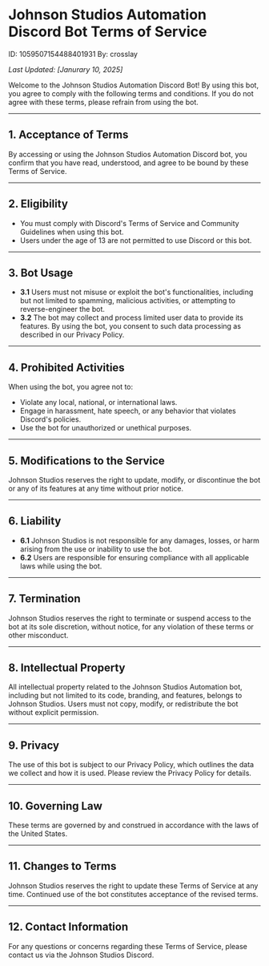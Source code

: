 # Johnson Studios Automation Discord Bot Terms of Service  
ID: 1059507154488401931
By: crosslay

_Last Updated: [Janurary 10, 2025]_  

Welcome to the Johnson Studios Automation Discord Bot! By using this bot, you agree to comply with the following terms and conditions. If you do not agree with these terms, please refrain from using the bot.  

---

## 1. Acceptance of Terms  
By accessing or using the Johnson Studios Automation Discord bot, you confirm that you have read, understood, and agree to be bound by these Terms of Service.  

---

## 2. Eligibility  
- You must comply with Discord's Terms of Service and Community Guidelines when using this bot.  
- Users under the age of 13 are not permitted to use Discord or this bot.  

---

## 3. Bot Usage  
- **3.1** Users must not misuse or exploit the bot's functionalities, including but not limited to spamming, malicious activities, or attempting to reverse-engineer the bot.  
- **3.2** The bot may collect and process limited user data to provide its features. By using the bot, you consent to such data processing as described in our Privacy Policy.  

---

## 4. Prohibited Activities  
When using the bot, you agree not to:  
- Violate any local, national, or international laws.  
- Engage in harassment, hate speech, or any behavior that violates Discord's policies.  
- Use the bot for unauthorized or unethical purposes.  

---

## 5. Modifications to the Service  
Johnson Studios reserves the right to update, modify, or discontinue the bot or any of its features at any time without prior notice.  

---

## 6. Liability  
- **6.1** Johnson Studios is not responsible for any damages, losses, or harm arising from the use or inability to use the bot.  
- **6.2** Users are responsible for ensuring compliance with all applicable laws while using the bot.  

---

## 7. Termination  
Johnson Studios reserves the right to terminate or suspend access to the bot at its sole discretion, without notice, for any violation of these terms or other misconduct.  

---

## 8. Intellectual Property  
All intellectual property related to the Johnson Studios Automation bot, including but not limited to its code, branding, and features, belongs to Johnson Studios. Users must not copy, modify, or redistribute the bot without explicit permission.  

---

## 9. Privacy  
The use of this bot is subject to our Privacy Policy, which outlines the data we collect and how it is used. Please review the Privacy Policy for details.  

---

## 10. Governing Law  
These terms are governed by and construed in accordance with the laws of the United States.  

---

## 11. Changes to Terms  
Johnson Studios reserves the right to update these Terms of Service at any time. Continued use of the bot constitutes acceptance of the revised terms.  

---

## 12. Contact Information  
For any questions or concerns regarding these Terms of Service, please contact us via the Johnson Studios Discord.  
